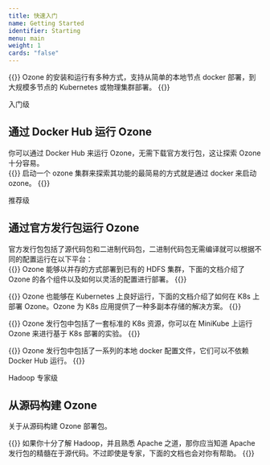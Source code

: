 ```yaml
---
title: 快速入门
name: Getting Started
identifier: Starting
menu: main
weight: 1
cards: "false"
---
```

<!---
  Licensed to the Apache Software Foundation (ASF) under one or more
  contributor license agreements.  See the NOTICE file distributed with
  this work for additional information regarding copyright ownership.
  The ASF licenses this file to You under the Apache License, Version 2.0
  (the "License"); you may not use this file except in compliance with
  the License.  You may obtain a copy of the License at

      http://www.apache.org/licenses/LICENSE-2.0

  Unless required by applicable law or agreed to in writing, software
  distributed under the License is distributed on an "AS IS" BASIS,
  WITHOUT WARRANTIES OR CONDITIONS OF ANY KIND, either express or implied.
  See the License for the specific language governing permissions and
  limitations under the License.
-->


{{<jumbotron title="安装 Ozone">}}
Ozone 的安装和运行有多种方式，支持从简单的本地节点 docker 部署，到大规模多节点的 Kubernetes 或物理集群部署。
{{</jumbotron>}}

<section class="row cardgroup">

<span class="label label-warning label-">入门级</span>

<h2>通过 Docker Hub 运行 Ozone</h2>

你可以通过 Docker Hub 来运行 Ozone，无需下载官方发行包，这让探索 Ozone 十分容易。
<br />
  {{<card title="在 Docker 中启动 ozone" link="start/StartFromDockerHub.zh.md" link-text="Ozone In Docker" image="start
  /docker.png">}}
  启动一个 ozone 集群来探索其功能的最简易的方式就是通过 docker 来启动 ozone。
  {{</card>}}

</section>

<section class="row cardgroup">

<span class="label label-success">推荐级</span>


<h2>通过官方发行包运行 Ozone</h2>

 官方发行包包括了源代码包和二进制代码包，二进制代码包无需编译就可以根据不同的配置运行在以下平台：
<br />
  {{<card title="在物理集群上运行 Ozone" link="start/OnPrem.zh.md" link-text="On-Prem Ozone Cluster" image="start/hadoop.png">}}
Ozone 能够以并存的方式部署到已有的 HDFS 集群，下面的文档介绍了 Ozone 的各个组件以及如何以灵活的配置进行部署。
  {{</card>}}

  {{<card title="在 K8s 上运行 Ozone" link="start/Kubernetes.zh.md" link-text="Kubernetes" image="start/k8s.png">}}
Ozone 也能够在 Kubernetes 上良好运行，下面的文档介绍了如何在 K8s 上部署 Ozone。Ozone 为 K8s 应用提供了一种多副本存储的解决方案。
  {{</card>}}

  {{<card title="使用 MiniKube 运行 Ozone" link="start/Minikube.zh.md" link-text="Minikube cluster" image="start/minikube.png">}}
Ozone 发行包中包括了一套标准的 K8s 资源，你可以在 MiniKube 上运行 Ozone 来进行基于 K8s 部署的实验。
  {{</card>}}

  {{<card title="在本地节点运行 Ozone 集群" link="start/RunningViaDocker.zh.md" link-text="docker-compose" image="start/docker.png">}}
 Ozone 发行包中包括了一系列的本地 docker 配置文件，它们可以不依赖 Docker Hub 运行。
  {{</card>}}

</section>

<section class="row cardgroup">

<span class="label label-danger">Hadoop 专家级</span>

<h2>从源码构建 Ozone</h2>

 关于从源码构建 Ozone 部署包。</br>

  {{<card title="从源码构建" link="start/FromSource.zh.md" link-text="Build ozone from source" image="start/hadoop.png">}}
如果你十分了解 Hadoop，并且熟悉 Apache 之道，那你应当知道 Apache 发行包的精髓在于源代码。不过即使是专家，下面的文档也会对你有帮助。
  {{</card>}}

</section>
